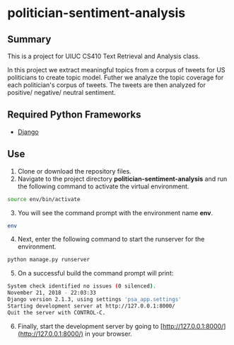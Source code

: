 # politician-sentiment-analysis

## Summary

This is a project for UIUC CS410 Text Retrieval and Analysis class.

In this project we extract meaningful topics from a corpus of tweets for US politicians to create topic model. Futher we analyze the topic coverage for each politician's corpus of tweets. The tweets are then analyzed for positive/ negative/ neutral sentiment.

## Required Python Frameworks

* [Django](https://www.djangoproject.com/)

## Use

1. Clone or download the repository files.
2. Navigate to the project directory **politician-sentiment-analysis** and run the following command to activate the virtual environment.

```bash
source env/bin/activate
```

3. You will see the command prompt with the environment name **env**.

```bash
env
```

4. Next, enter the following command to start the runserver for the environment.

```bash
python manage.py runserver
```

5. On a successful build the command prompt will print:

```bash
System check identified no issues (0 silenced).
November 21, 2018 - 22:03:33
Django version 2.1.3, using settings 'psa_app.settings'
Starting development server at http://127.0.0.1:8000/
Quit the server with CONTROL-C.
```

6. Finally, start the development server by going to [http://127.0.0.1:8000/](http://127.0.0.1:8000/) in your browser.
